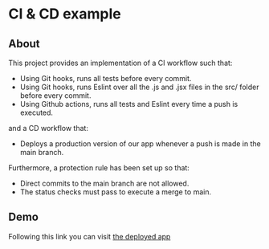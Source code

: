 # CI & CD example

## About
This project provides an implementation of a CI workflow such that:

- Using Git hooks, runs all tests before every commit.
- Using Git hooks, runs Eslint over all the .js and .jsx files in the src/ folder before every commit.
- Using Github actions, runs all tests and Eslint every time a push is executed.
 
and a CD workflow that:

- Deploys a production version of our app whenever a push is made in the main branch.

Furthermore, a protection rule has been set up so that:

- Direct commits to the main branch are not allowed.
- The status checks must pass to execute a merge to main.

## Demo
Following this link you can visit [the deployed app](https://magiudev-personal-projects.github.io/ci-cd-example/)
